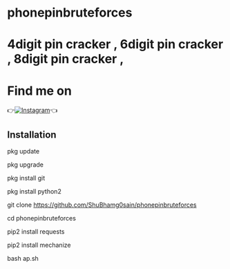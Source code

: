 # phonepinbruteforces

# 4digit pin cracker , 6digit pin cracker , 8digit pin cracker ,


# Find me on 
👉[![Instagram](https://img.shields.io/badge/INSTAGRAM-FOLLOW-red?style=for-the-badge&logo=instagram)](https://www.instagram.com/shubham_g0sain/)👈



## Installation

pkg update

pkg upgrade

pkg install git

pkg install python2

git clone https://github.com/ShuBhamg0sain/phonepinbruteforces

cd phonepinbruteforces

pip2 install requests

pip2 install mechanize

bash ap.sh


